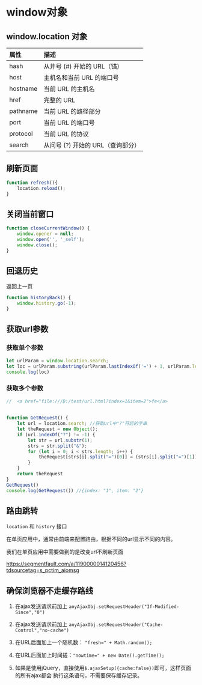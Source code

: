# window对象

## window.location 对象
属性|描述
:--|:--
hash|从井号 (#) 开始的 URL（锚）
host|主机名和当前 URL 的端口号
hostname|当前 URL 的主机名
href|完整的 URL
pathname|当前 URL 的路径部分
port|当前 URL 的端口号
protocol|当前 URL 的协议
search|从问号 (?) 开始的 URL（查询部分）

## 刷新页面
```js
function refresh(){
    location.reload();
}
```

## 关闭当前窗口
```js
function closeCurrentWindow() {
    window.opener = null;
    window.open('', '_self');
    window.close();
}
```

## 回退历史
返回上一页
```js
function historyBack() {
    window.history.go(-1);
}
```

## 获取url参数

### 获取单个参数
```js
let urlParam = window.location.search;
let loc = urlParam.substring(urlParam.lastIndexOf('=') + 1, urlParam.length);
console.log(loc)
```
### 获取多个参数
```js
//  <a href="file:///D:/test/url.html?index=1&item=2">fe</a>
 
 
function GetRequest() {
    let url = location.search; //获取url中"?"符后的字串
    let theRequest = new Object();
    if (url.indexOf("?") != -1) {
        let str = url.substr(1);
        strs = str.split("&");
        for (let i = 0; i < strs.length; i++) {
            theRequest[strs[i].split("=")[0]] = (strs[i].split("=")[1]);
        }
    }
    return theRequest
}
GetRequest()
console.log(GetRequest()) //{index: "1", item: "2"}
```

## 路由跳转
`location` 和 `history` 接口

在单页应用中，通常由前端来配置路由，根据不同的url显示不同的内容。

我们在单页应用中需要做到的是改变url不刷新页面

https://segmentfault.com/a/1190000014120456?tdsourcetag=s_pctim_aiomsg

## 确保浏览器不走缓存路线

1. 在ajax发送请求前加上 `anyAjaxObj.setRequestHeader("If-Modified-Since","0")`

2. 在ajax发送请求前加上 `anyAjaxObj.setRequestHeader("Cache-Control","no-cache")`

3. 在URL后面加上一个随机数： `"fresh=" + Math.random();`

4. 在URL后面加上时间搓：`"nowtime=" + new Date().getTime();`

5. 如果是使用jQuery，直接使用`$.ajaxSetup({cache:false})`即可，这样页面的所有ajax都会
执行这条语句，不需要保存缓存记录。
